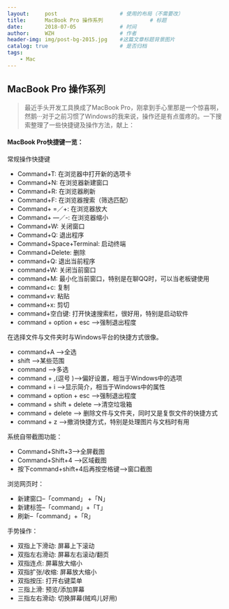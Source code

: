 ```yaml
---
layout:     post                    # 使用的布局（不需要改）
title:      MacBook Pro 操作系列               # 标题 
date:       2018-07-05              # 时间
author:     WZH                     # 作者
header-img: img/post-bg-2015.jpg    #这篇文章标题背景图片
catalog: true                       # 是否归档
tags:
    - Mac
---
```




##  MacBook Pro 操作系列
>最近手头开发工具换成了MacBook Pro，刚拿到手心里那是一个惊喜啊，然鹅···对于之前习惯了Windows的我来说，操作还是有点蛋疼的。一下搜索整理了一些快捷键及操作方法，献上：

####  MacBook Pro快捷键一览：

常规操作快捷键

* Command+T: 在浏览器中打开新的选项卡
* Command+N: 在浏览器新建窗口
* Command+R: 在浏览器刷新
* Command+F: 在浏览器搜索（筛选匹配）
* Command+  =／+: 在浏览器放大
* Command+  —／-: 在浏览器缩小
* Command+W: 关闭窗口
* Command+Q: 退出程序
* Command+Space+Terminal: 启动终端
* Command+Delete: 删除
* command+Q: 退出当前程序
* command+W: 关闭当前窗口
* command+M: 最小化当前窗口，特别是在聊QQ时，可以当老板键使用
* command+c: 复制
* command+v: 粘贴
* command+x: 剪切
* command+空白键: 打开快速搜索栏，很好用，特别是启动软件
* command + option + esc —>强制退出程度

在选择文件与文件夹时与Windows平台的快捷方式很像。

* command+A —>全选 
* shift —>某些范围
* command —>多选
* command + ,(逗号 )—>偏好设置，相当于Windows中的选项
* command + i —>显示简介，相当于Windows中的属性
* command + option + esc —>强制退出程度
* command + shift + delete —>清空垃圾箱
* command + delete —> 删除文件与文件夹，同时又是复恢文件的快捷方式
* command + z —>撤消快捷方式，特别是处理图片与文档时有用


系统自带截图功能：

* Command+Shift+3—>全屏截图
* Command+Shift+4 —>区域截图
* 按下command+shift+4后再按空格键—>窗口截图

浏览网页时：

* 新建窗口–「command」 +「N」
* 新建标签–「command」+「T」
* 刷新–「command」+「R」

手势操作：

* 双指上下滑动: 屏幕上下滚动
* 双指左右滑动: 屏幕左右滚动/翻页
* 双指连点: 屏幕放大缩小
* 双指扩张/收缩: 屏幕放大缩小
* 双指按压: 打开右键菜单
* 三指上滑: 预览/添加屏幕
* 三指左右滑动: 切换屏幕(贼鸡儿好用)

